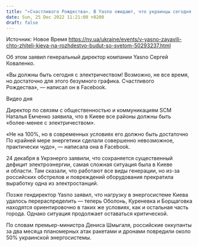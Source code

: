 ```yaml
---
title: "«Счастливого Рождества». В Yasno ожидают, что украинцы сегодня будут со светом, но иногда отключения возможны"
date: Sun, 25 Dec 2022 11:21:00 +0200
draft: false
---
```

Источник: Новое Время https://nv.ua/ukraine/events/v-yasno-zayavili-chto-zhiteli-kieva-na-rozhdestvo-budut-so-svetom-50293237.html


Об этом заявил генеральный директор компании Yasno Сергей Коваленко.

«Вы должны быть сегодня с электричеством! Возможно, не все время, но достаточно для этого безумного графика. Счастливого Рождества», — написал он в Facebook.

 Видео дня   

Директор по связям с общественностью и коммуникациям SCM Наталья Емченко заявила, что в Киеве все районы должны быть «более-менее с электричеством».

«Не на 100%, но в современных условиях его должно быть достаточно По крайней мере энергетики сделали совершенно невозможное, практически чудо», — написала она в Facebook.

24 декабря в Укрэнерго заявили, что сохраняется существенный дефицит электроэнергии, самая сложная ситуация была в Киеве и области. Там сказали, что работают все виды генерации, но из-за российских обстрелов и повреждений оборудования прекратила выработку одна из электростанций.

Позже гендиректор Yasno заявил, что нагрузку в энергосистеме Киева удалось перераспределить — теперь Оболонь, Куреневка и Борщаговка находятся ориентировочно в таких же условиях, как и остальная часть города. Однако ситуация продолжает оставаться критической.

По словам премьер-министра Дениса Шмыгаля, российские оккупанты за два месяца планомерных атак ракетами и дронами повредили около 50% украинской энергосистемы.
